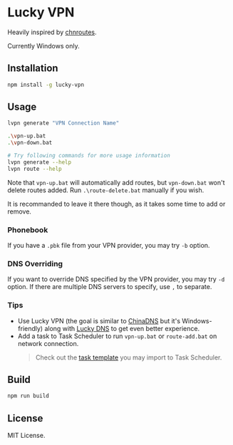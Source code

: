 # Lucky VPN

Heavily inspired by [chnroutes](https://github.com/fivesheep/chnroutes).

Currently Windows only.

## Installation

```sh
npm install -g lucky-vpn
```

## Usage

```sh
lvpn generate "VPN Connection Name"

.\vpn-up.bat
.\vpn-down.bat

# Try following commands for more usage information
lvpn generate --help
lvpn route --help
```

Note that `vpn-up.bat` will automatically add routes, but `vpn-down.bat` won't delete routes added.
Run `.\route-delete.bat` manually if you wish.

It is recommanded to leave it there though, as it takes some time to add or remove.

### Phonebook

If you have a `.pbk` file from your VPN provider, you may try `-b` option.

### DNS Overriding

If you want to override DNS specified by the VPN provider, you may try `-d` option.
If there are multiple DNS servers to specify, use `,` to separate.

### Tips

- Use Lucky VPN (the goal is similar to [ChinaDNS](https://github.com/shadowsocks/ChinaDNS) but it's Windows-friendly) along with [Lucky DNS](https://github.com/vilic/lucky-dns) to get even better experience.
- Add a task to Task Scheduler to run `vpn-up.bat` or `route-add.bat` on network connection.
  > Check out the [task template](res/win32/tasks/task-connect.xml) you may import to Task Scheduler.

## Build

```sh
npm run build
```

## License

MIT License.
